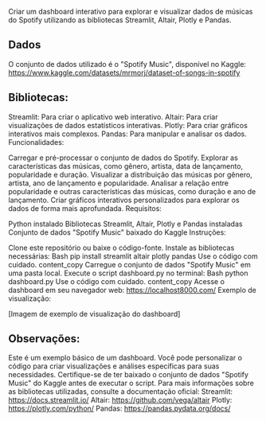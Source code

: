 
Criar um dashboard interativo para explorar e visualizar dados de músicas do Spotify utilizando as bibliotecas Streamlit, Altair, Plotly e Pandas.

## Dados

O conjunto de dados utilizado é o "Spotify Music", disponível no Kaggle: https://www.kaggle.com/datasets/mrmorj/dataset-of-songs-in-spotify

## Bibliotecas:

Streamlit: Para criar o aplicativo web interativo.
Altair: Para criar visualizações de dados estatísticos interativas.
Plotly: Para criar gráficos interativos mais complexos.
Pandas: Para manipular e analisar os dados.
Funcionalidades:

Carregar e pré-processar o conjunto de dados do Spotify.
Explorar as características das músicas, como gênero, artista, data de lançamento, popularidade e duração.
Visualizar a distribuição das músicas por gênero, artista, ano de lançamento e popularidade.
Analisar a relação entre popularidade e outras características das músicas, como duração e ano de lançamento.
Criar gráficos interativos personalizados para explorar os dados de forma mais aprofundada.
Requisitos:

Python instalado
Bibliotecas Streamlit, Altair, Plotly e Pandas instaladas
Conjunto de dados "Spotify Music" baixado do Kaggle
Instruções:

Clone este repositório ou baixe o código-fonte.
Instale as bibliotecas necessárias:
Bash
pip install streamlit altair plotly pandas
Use o código com cuidado.
content_copy
Carregue o conjunto de dados "Spotify Music" em uma pasta local.
Execute o script dashboard.py no terminal:
Bash
python dashboard.py
Use o código com cuidado.
content_copy
Acesse o dashboard em seu navegador web: https://localhost8000.com/
Exemplo de visualização:

[Imagem de exemplo de visualização do dashboard]

## Observações:

Este é um exemplo básico de um dashboard. Você pode personalizar o código para criar visualizações e análises específicas para suas necessidades.
Certifique-se de ter baixado o conjunto de dados "Spotify Music" do Kaggle antes de executar o script.
Para mais informações sobre as bibliotecas utilizadas, consulte a documentação oficial:
Streamlit: https://docs.streamlit.io/
Altair: https://github.com/vega/altair
Plotly: https://plotly.com/python/
Pandas: https://pandas.pydata.org/docs/

